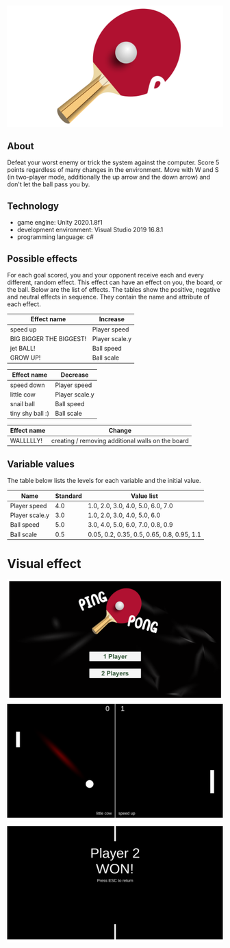![Image of Yaktocat](https://github.com/curiosis/PingPong/blob/main/PingPong/Assets/titleScreenLogo.png)

## About

 Defeat your worst enemy or trick the system against the computer. Score 5 points regardless of many changes in the environment.
 Move with W and S (in two-player mode, additionally the up arrow and the down arrow) and don't let the ball pass you by. 

## Technology

- game engine: Unity 2020.1.8f1
- development environment: Visual Studio 2019 16.8.1
- programming language: c#

## Possible effects

For each goal scored, you and your opponent receive each and every different, random effect. This effect can have an effect on you, the board, or the ball.
Below are the list of effects. The tables show the positive, negative and neutral effects in sequence. They contain the name and attribute of each effect.

|Effect name|Increase|
|-|-|
|speed up|Player speed|
|BIG BIGGER THE BIGGEST!|Player scale.y|
|jet BALL!|Ball speed|
|GROW UP!|Ball scale|

|Effect name|Decrease|
|-|-|
|speed down|Player speed|
|little cow|Player scale.y|
|snail ball|Ball speed|
|tiny shy ball :)|Ball scale|

|Effect name|Change|
|-|-|
|WALLLLLY!|creating / removing additional walls on the board|

## Variable values 

The table below lists the levels for each variable and the initial value. 

|Name|Standard|Value list|
|-|-|-|
|Player speed|4.0|1.0, 2.0, 3.0, 4.0, 5.0, 6.0, 7.0|
|Player scale.y|3.0|1.0, 2.0, 3.0, 4.0, 5.0, 6.0|
|Ball speed|5.0|3.0, 4.0, 5.0, 6.0, 7.0, 0.8, 0.9|
|Ball scale|0.5|0.05, 0.2, 0.35, 0.5, 0.65, 0.8, 0.95, 1.1|

# Visual effect

![Image of Yaktocat](https://github.com/curiosis/PingPong/blob/main/Scrn1.PNG)
![Image of Yaktocat](https://github.com/curiosis/PingPong/blob/main/Scrn2.PNG)
![Image of Yaktocat](https://github.com/curiosis/PingPong/blob/main/Scrn3.PNG)
